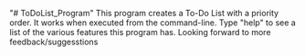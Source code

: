"# ToDoList_Program" 
This program creates a To-Do List with a priority order. 
It works when executed from the command-line.
Type "help" to see a list of the various features this program has.
Looking forward to more feedback/suggesstions
